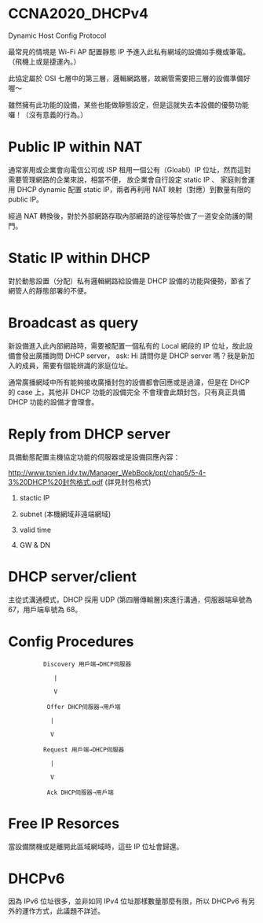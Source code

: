# CCNA2020_DHCPv4
Dynamic Host Config Protocol

最常見的情境是 Wi-Fi AP 配置靜態 IP 予進入此私有網域的設備如手機或筆電。（飛機上或是捷運內。）

此協定屬於 OSI 七層中的第三層，邏輯網路層，故網管需要把三層的設備準備好喔～

雖然擁有此功能的設備，某些也能做靜態設定，但是這就失去本設備的優勢功能囉！（沒有意義的行為。）

# Public IP within NAT

通常家用或企業會向電信公司或 ISP 租用一個公有（Gloabl）IP 位址，然而這對需要管理網路的企業來說，相當不便，
故企業會自行設定 static IP 、 家庭則會運用 DHCP dynamic 配置 static IP，兩者再利用 NAT 映射（對應）到數量有限的 public IP。 

經過 NAT 轉換後，對於外部網路存取內部網路的途徑等於做了一道安全防護的閘門。

# Static IP within DHCP

對於動態設置（分配）私有邏輯網路給設備是 DHCP 設備的功能與優勢，節省了網管人的靜態部署的不便。

# Broadcast as query

新設備進入此內部網路時，需要被配置一個私有的 Local 網段的 IP 位址，故此設備會發出廣播詢問 DHCP server，
ask: Hi 請問你是 DHCP server 嗎？我是新加入的成員，需要有個能辨識的家庭位址。

通常廣播網域中所有能夠接收廣播封包的設備都會回應或是過濾，但是在 DHCP 的 case 上，其他非 DHCP 功能的設備完全
不會理會此類封包，只有真正具備 DHCP 功能的設備才會理會。

# Reply from DHCP server

具備動態配置主機協定功能的伺服器或是設備回應內容：

http://www.tsnien.idv.tw/Manager_WebBook/ppt/chap5/5-4-3%20DHCP%20封包格式.pdf (詳見封包格式)

1. stactic IP

2. subnet (本機網域非遠端網域)

3. valid time

4. GW & DN

# DHCP server/client

主從式溝通模式，DHCP 採用 UDP (第四層傳輸層)來進行溝通，伺服器端阜號為 67，用戶端阜號為 68。

# Config Procedures

              Discovery 用戶端→DHCP伺服器

                 |

                 V

               Offer DHCP伺服器→用戶端

                |

                V

              Request 用戶端→DHCP伺服器

                |

                V

               Ack DHCP伺服器→用戶端

               

# Free IP Resorces

當設備關機或是離開此區域網域時，這些 IP 位址會歸還。

# DHCPv6

因為 IPv6 位址很多，並非如同 IPv4 位址那樣數量那麼有限，所以 DHCPv6 有另外的運作方式，此議題不詳述。

